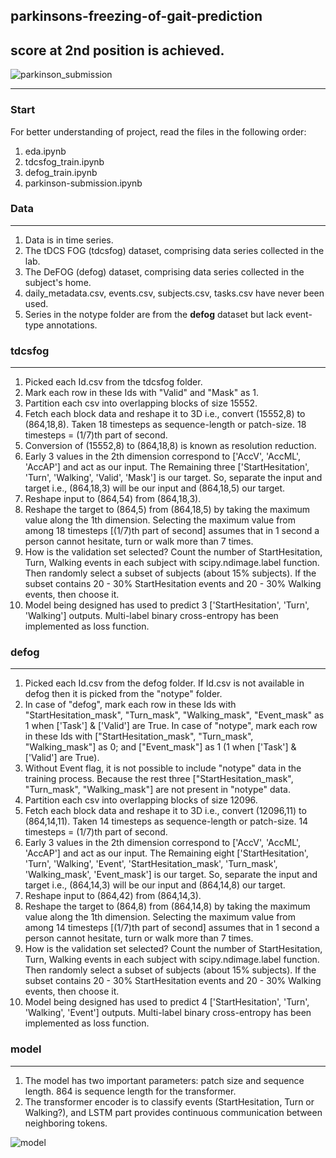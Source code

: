 ## parkinsons-freezing-of-gait-prediction
## score at 2nd position is achieved.
![parkinson_submission](https://github.com/bishnarender/parkinsons-freezing-of-gait-prediction/assets/49610834/6220f149-fc71-4820-9cc1-7f3d57b7df7f)


-----

### Start 
For better understanding of project, read the files in the following order:
1. eda.ipynb 
2. tdcsfog_train.ipynb
3. defog_train.ipynb
4. parkinson-submission.ipynb

### Data
-----
1. Data is in time series.
2. The tDCS FOG (tdcsfog) dataset, comprising data series collected in the lab.
3. The DeFOG (defog) dataset, comprising data series collected in the subject's home.
4. daily_metadata.csv, events.csv, subjects.csv, tasks.csv have never been used.
5. Series in the notype folder are from the <b>defog</b> dataset but lack event-type annotations.

### tdcsfog
-----
1. Picked each Id.csv from the tdcsfog folder. 
2. Mark each row in these Ids with "Valid" and "Mask" as 1. 
3. Partition each csv into overlapping blocks of size 15552. 
4. Fetch each block data and reshape it to 3D i.e., convert (15552,8) to (864,18,8). Taken 18 timesteps as sequence-length or patch-size. 18 timesteps = (1/7)th part of second.
5. Conversion of (15552,8) to (864,18,8) is known as resolution reduction. 
6. Early 3 values in the 2th dimension correspond to ['AccV', 'AccML', 'AccAP'] and act as our input. The Remaining three ['StartHesitation', 'Turn', 'Walking', 'Valid', 'Mask'] is our target. So, separate the input and target i.e., (864,18,3) will be our input and (864,18,5) our target. 
7. Reshape input to (864,54) from (864,18,3).
8. Reshape the target to (864,5) from (864,18,5) by taking the maximum value along the 1th dimension. Selecting the maximum value from among 18 timesteps [(1/7)th part of second] assumes that in 1 second a person cannot hesitate, turn or walk more than 7 times.
9. ​How is the validation set selected? Count the number of StartHesitation, Turn, Walking events in each subject with scipy.ndimage.label function. Then randomly select a subset of subjects (about 15% subjects). If the subset contains 20 - 30% StartHesitation events and 20 - 30% Walking events, then choose it.
10. Model being designed has used to predict 3 ['StartHesitation', 'Turn', 'Walking'] outputs. Multi-label binary cross-entropy has been implemented as loss function.​

### defog
-----
1. Picked each Id.csv from the defog folder. If Id.csv is not available in defog then it is picked from the "notype" folder.
2. In case of "defog", mark each row in these Ids with "StartHesitation_mask", "Turn_mask", "Walking_mask", "Event_mask" as 1 when ['Task'] & ['Valid'] are True. In case of "notype", mark each row in these Ids with ["StartHesitation_mask", "Turn_mask", "Walking_mask"] as 0; and ["Event_mask"] as 1 (1 when ['Task'] & ['Valid'] are True). 
3. Without Event flag, it is not possible to include "notype" data in the training process. Because the rest three ["StartHesitation_mask", "Turn_mask", "Walking_mask"] are not present in "notype" data.
4. Partition each csv into overlapping blocks of size 12096. 
5. Fetch each block data and reshape it to 3D i.e., convert (12096,11) to (864,14,11). Taken 14 timesteps as sequence-length or patch-size. 14 timesteps = (1/7)th part of second.
6. Early 3 values in the 2th dimension correspond to ['AccV', 'AccML', 'AccAP'] and act as our input. The Remaining eight ['StartHesitation', 'Turn', 'Walking', 'Event', 'StartHesitation_mask', 'Turn_mask', 'Walking_mask', 'Event_mask'] is our target. So, separate the input and target i.e., (864,14,3) will be our input and (864,14,8) our target. 
7. Reshape input to (864,42) from (864,14,3).
8. Reshape the target to (864,8) from (864,14,8) by taking the maximum value along the 1th dimension. Selecting the maximum value from among 14 timesteps [(1/7)th part of second] assumes that in 1 second a person cannot hesitate, turn or walk more than 7 times.
9. ​How is the validation set selected? Count the number of StartHesitation, Turn, Walking events in each subject with scipy.ndimage.label function. Then randomly select a subset of subjects (about 15% subjects). If the subset contains 20 - 30% StartHesitation events and 20 - 30% Walking events, then choose it.
10. Model being designed has used to predict 4 ['StartHesitation', 'Turn', 'Walking', 'Event'] outputs. Multi-label binary cross-entropy has been implemented as loss function.​

### model
-----
1. The model has two important parameters: patch size and sequence length. 864 is sequence length for the transformer.
2. The transformer encoder is to classify events (StartHesitation, Turn or Walking?), and LSTM part provides continuous communication between neighboring tokens.

![model](https://github.com/bishnarender/parkinsons-freezing-of-gait-prediction/assets/49610834/8c193f4e-807e-4ead-90a0-c3ca4ce96026)
